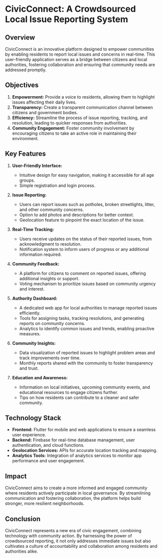 # CivicConnect: A Crowdsourced Local Issue Reporting System

## Overview
CivicConnect is an innovative platform designed to empower communities by enabling residents to report local issues and concerns in real-time. This user-friendly application serves as a bridge between citizens and local authorities, fostering collaboration and ensuring that community needs are addressed promptly.

## Objectives
1. **Empowerment:** Provide a voice to residents, allowing them to highlight issues affecting their daily lives.
2. **Transparency:** Create a transparent communication channel between citizens and government bodies.
3. **Efficiency:** Streamline the process of issue reporting, tracking, and resolution, leading to quicker responses from authorities.
4. **Community Engagement:** Foster community involvement by encouraging citizens to take an active role in maintaining their environment.

## Key Features

1. **User-Friendly Interface:**
   - Intuitive design for easy navigation, making it accessible for all age groups.
   - Simple registration and login process.

2. **Issue Reporting:**
   - Users can report issues such as potholes, broken streetlights, litter, and other community concerns.
   - Option to add photos and descriptions for better context.
   - Geolocation feature to pinpoint the exact location of the issue.

3. **Real-Time Tracking:**
   - Users receive updates on the status of their reported issues, from acknowledgment to resolution.
   - Notification system to inform users of progress or any additional information required.

4. **Community Feedback:**
   - A platform for citizens to comment on reported issues, offering additional insights or support.
   - Voting mechanism to prioritize issues based on community urgency and interest.

5. **Authority Dashboard:**
   - A dedicated web app for local authorities to manage reported issues efficiently.
   - Tools for assigning tasks, tracking resolutions, and generating reports on community concerns.
   - Analytics to identify common issues and trends, enabling proactive measures.

6. **Community Insights:**
   - Data visualization of reported issues to highlight problem areas and track improvements over time.
   - Monthly reports shared with the community to foster transparency and trust.

7. **Education and Awareness:**
   - Information on local initiatives, upcoming community events, and educational resources to engage citizens further.
   - Tips on how residents can contribute to a cleaner and safer community.

## Technology Stack
- **Frontend:** Flutter for mobile and web applications to ensure a seamless user experience.
- **Backend:** Firebase for real-time database management, user authentication, and cloud functions.
- **Geolocation Services:** APIs for accurate location tracking and mapping.
- **Analytics Tools:** Integration of analytics services to monitor app performance and user engagement.

## Impact
CivicConnect aims to create a more informed and engaged community where residents actively participate in local governance. By streamlining communication and fostering collaboration, the platform helps build stronger, more resilient neighborhoods.

## Conclusion
CivicConnect represents a new era of civic engagement, combining technology with community action. By harnessing the power of crowdsourced reporting, it not only addresses immediate issues but also cultivates a culture of accountability and collaboration among residents and authorities alike.
